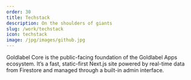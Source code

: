```yaml
---
order: 30
title: Techstack
description: On the shoulders of giants
slug: /work/techstack
icon: techstack
image: /jpg/images/github.jpg
---
```

Goldlabel Core is the public-facing foundation of the Goldlabel Apps ecosystem. It’s a fast, static-first Next.js site powered by real-time data from Firestore and managed through a built-in admin interface. 
